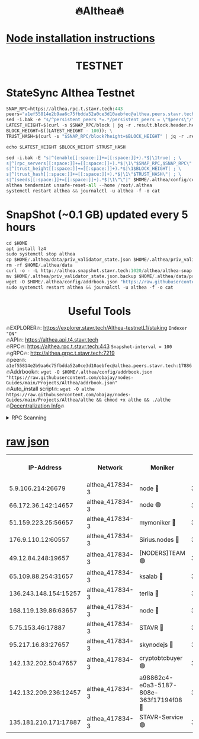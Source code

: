 <h1 align="center"> 🔥Althea🔥</h1>

[Node installation instructions](https://github.com/obajay/nodes-Guides/tree/main/Projects/Althea)
=

<h1 align="center"> TESTNET</h1>

# StateSync Althea Testnet
```python
SNAP_RPC=https://althea.rpc.t.stavr.tech:443
peers="a1ef55814e2b9aa6c75fbdda52a0ce3d10aebfec@althea.peers.stavr.tech:17886"
sed -i.bak -e "s/^persistent_peers *=.*/persistent_peers = \"$peers\"/" $HOME/.althea/config/config.toml
LATEST_HEIGHT=$(curl -s $SNAP_RPC/block | jq -r .result.block.header.height); \
BLOCK_HEIGHT=$((LATEST_HEIGHT - 100)); \
TRUST_HASH=$(curl -s "$SNAP_RPC/block?height=$BLOCK_HEIGHT" | jq -r .result.block_id.hash)

echo $LATEST_HEIGHT $BLOCK_HEIGHT $TRUST_HASH

sed -i.bak -E "s|^(enable[[:space:]]+=[[:space:]]+).*$|\1true| ; \
s|^(rpc_servers[[:space:]]+=[[:space:]]+).*$|\1\"$SNAP_RPC,$SNAP_RPC\"| ; \
s|^(trust_height[[:space:]]+=[[:space:]]+).*$|\1$BLOCK_HEIGHT| ; \
s|^(trust_hash[[:space:]]+=[[:space:]]+).*$|\1\"$TRUST_HASH\"| ; \
s|^(seeds[[:space:]]+=[[:space:]]+).*$|\1\"\"|" $HOME/.althea/config/config.toml
althea tendermint unsafe-reset-all --home /root/.althea
systemctl restart althea && journalctl -u althea -f -o cat
```
# SnapShot (~0.1 GB) updated every 5 hours
```python
cd $HOME
apt install lz4
sudo systemctl stop althea
cp $HOME/.althea/data/priv_validator_state.json $HOME/.althea/priv_validator_state.json.backup
rm -rf $HOME/.althea/data
curl -o - -L http://althea.snapshot.stavr.tech:1020/althea/althea-snap.tar.lz4 | lz4 -c -d - | tar -x -C $HOME/.althea --strip-components 2
mv $HOME/.althea/priv_validator_state.json.backup $HOME/.althea/data/priv_validator_state.json
wget -O $HOME/.althea/config/addrbook.json "https://raw.githubusercontent.com/obajay/nodes-Guides/main/Projects/Althea/addrbook.json"
sudo systemctl restart althea && journalctl -u althea -f -o cat
```
 <h1 align="center"> Useful Tools</h1>
 
🔥EXPLORER🔥: https://explorer.stavr.tech/Althea-testnetL1/staking        `Indexer "ON"` \
🔥API🔥:      https://althea.api.t4.stavr.tech \
🔥RPC🔥:      https://althea.rpc.t.stavr.tech:443              `Snapshot-interval = 100` \
🔥gRPC🔥:     http://althea.grpc.t.stavr.tech:7219 \
🔥peer🔥:     `a1ef55814e2b9aa6c75fbdda52a0ce3d10aebfec@althea.peers.stavr.tech:17886` \
🔥Addrbook🔥: ```wget -O $HOME/.althea/config/addrbook.json "https://raw.githubusercontent.com/obajay/nodes-Guides/main/Projects/Althea/addrbook.json"``` \
🔥Auto_install script🔥:  `wget -O althe https://raw.githubusercontent.com/obajay/nodes-Guides/main/Projects/Althea/althe && chmod +x althe && ./althe` \
🔥[Decentralization Info](https://github.com/obajay/StateSync-snapshots/tree/main/Projects/Althea/Decentralization)🔥

<details>
<summary>RPC Scanning</summary>

<h2 align="center"> We scan nodes in real time every 4 hours. And we provide the final result of RPC endpoints.
We cannot influence the operation of these nodes in any way. </h2>


```python
If Voting Power is higher than 0 --> then the Node is a validator of the network and may be subject to attack and be a potential threat to the chain.
```
```python
We marked such validators with a red symbol
```

</details>

[raw json](https://rpc-check.althea.stavr.tech/althea/rpcalthea_result.json)
=

<table><tr><th>IP-Address</th><th>Network</th><th>Moniker</th><th>Latest Block Height</th><th>Earliest Block Height</th><th>Catching Up</th><th>Tx Index</th><th>Voting Power</th><th>Scan Time</th></tr><tr><td>5.9.106.214:26679</td><td>althea_417834-3</td><td>node 🔴</td><td>3219307</td><td>1</td><td>False</td><td>on</td><td>1475</td><td>2024-02-08T09:11:45.070147379UTC</td></tr><tr><td>66.172.36.142:14657</td><td>althea_417834-3</td><td>node 🟢</td><td>3219309</td><td>165</td><td>False</td><td>on</td><td>0</td><td>2024-02-08T09:11:55.449419611UTC</td></tr><tr><td>51.159.223.25:56657</td><td>althea_417834-3</td><td>mymoniker 🔴</td><td>3219306</td><td>109801</td><td>False</td><td>on</td><td>2065</td><td>2024-02-08T09:11:42.588362101UTC</td></tr><tr><td>176.9.110.12:60557</td><td>althea_417834-3</td><td>Sirius.nodes 🔴</td><td>3219306</td><td>496001</td><td>False</td><td>on</td><td>1631</td><td>2024-02-08T09:11:39.954233857UTC</td></tr><tr><td>49.12.84.248:19657</td><td>althea_417834-3</td><td>[NODERS]TEAM 🟢</td><td>3219307</td><td>542401</td><td>False</td><td>off</td><td>0</td><td>2024-02-08T09:11:48.071993293UTC</td></tr><tr><td>65.109.88.254:31657</td><td>althea_417834-3</td><td>ksalab 🔴</td><td>3219307</td><td>1335001</td><td>False</td><td>off</td><td>1486</td><td>2024-02-08T09:11:45.706791320UTC</td></tr><tr><td>136.243.148.154:15257</td><td>althea_417834-3</td><td>terlia 🔴</td><td>3219305</td><td>1943001</td><td>False</td><td>on</td><td>1011</td><td>2024-02-08T09:11:37.392885121UTC</td></tr><tr><td>168.119.139.86:63657</td><td>althea_417834-3</td><td>node 🔴</td><td>3219306</td><td>1957001</td><td>False</td><td>on</td><td>1009</td><td>2024-02-08T09:11:40.206265861UTC</td></tr><tr><td>5.75.153.46:17887</td><td>althea_417834-3</td><td>STAVR 🔴</td><td>3219309</td><td>2580801</td><td>False</td><td>on</td><td>2069</td><td>2024-02-08T09:11:55.971178073UTC</td></tr><tr><td>95.217.16.83:27657</td><td>althea_417834-3</td><td>skynodejs 🔴</td><td>3219309</td><td>3060001</td><td>False</td><td>on</td><td>1592</td><td>2024-02-08T09:11:56.362955618UTC</td></tr><tr><td>142.132.202.50:47657</td><td>althea_417834-3</td><td>cryptobtcbuyer 🟢</td><td>3219308</td><td>3119308</td><td>False</td><td>off</td><td>0</td><td>2024-02-08T09:11:50.377336261UTC</td></tr><tr><td>142.132.209.236:12457</td><td>althea_417834-3</td><td>a98862c4-e0a3-5187-808e-363f17194f08 🔴</td><td>3219309</td><td>3210001</td><td>False</td><td>on</td><td>1255</td><td>2024-02-08T09:11:55.703188350UTC</td></tr><tr><td>135.181.210.171:17887</td><td>althea_417834-3</td><td>STAVR-Service 🟢</td><td>3219307</td><td>3218701</td><td>False</td><td>on</td><td>0</td><td>2024-02-08T09:11:45.383327830UTC</td></tr></table>
